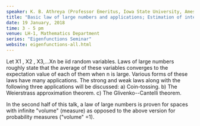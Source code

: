 ```yaml
---
speaker: K. B. Athreya (Professor Emeritus, Iowa State University, Ames, USA)
title: "Basic law of large numbers and applications; Estimation of integrals with respect to infinite measures via RSMC"
date: 19 January, 2018
time: 3 - 5 pm
venue: LH-1, Mathematics Department
series: "Eigenfunctions Seminar"
website: eigenfunctions-all.html
---
```


Let X1 , X2 , X3,...Xn be iid random variables. Laws of large numbers roughly state that the average of these variables converges to the expectation value of each of them when n is large. Various forms of these laws have many applications. The strong and weak laws along with the following three applications will be discussed:
a) Coin-tossing. 
b) The Weierstrass approximation theorem.
c) The Glivenko--Cantelli theorem. 

In the second half of this talk, a law of large numbers is proven for spaces with infinite "volume" (measure) as opposed to the above version for probability measures ("volume" =1).
